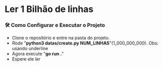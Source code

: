 # Ler 1 Bilhão de linhas

### 🛠 Como Configurar e Executar o Projeto
- Clone o repositório e entre na pasta do projeto.
- Rode "**python3 datas/create.py NUM_LINHAS**"(1_000_000_000). Obs: usando underline
- Agora execute "**go run .**"
- Espere ele ler
